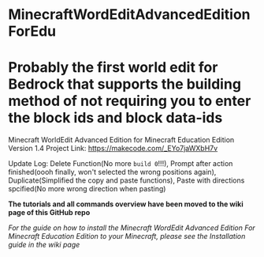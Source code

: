 # MinecraftWordEditAdvancedEditionForEdu

# Probably the first world edit for Bedrock that supports the building method of not requiring you to enter the block ids and block data-ids

Minecraft WorldEdit Advanced Edition for Minecraft Education Edition Version 1.4
Project Link: https://makecode.com/_EYo7jaWXbH7v

Update Log: Delete Function(No more `build 0`!!!), Prompt after action finished(oooh finally, won't selected the wrong positions again), Duplicate(Simplified the copy and paste functions), Paste with directions spcified(No more wrong direction when pasting)

**The tutorials and all commands overview have been moved to the wiki page of this GitHub repo**

_For the guide on how to install the Minecraft WordEdit Advanced Edition For Minecraft Education Edition to your Minecraft, please see the Installation guide in the wiki page_
